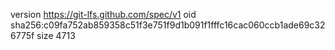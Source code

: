 version https://git-lfs.github.com/spec/v1
oid sha256:c09fa752ab859358c51f3e751f9d1b091f1fffc16cac060ccb1ade69c326775f
size 4713
